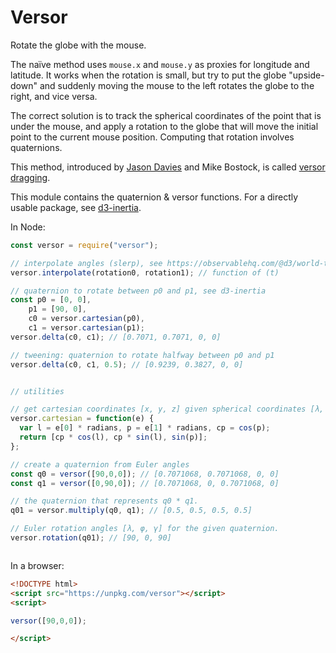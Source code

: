 # Versor

Rotate the globe with the mouse.

The naïve method uses `mouse.x` and `mouse.y` as proxies for longitude and latitude. It works when the rotation is small, but try to put the globe "upside-down" and suddenly moving the mouse to the left rotates the globe to the right, and vice versa.

The correct solution is to track the spherical coordinates of the point that is under the mouse, and apply a rotation to the globe that will move the initial point to the current mouse position. Computing that rotation involves quaternions.

This method, introduced by [Jason Davies](https://www.jasondavies.com/maps/rotate/) and Mike Bostock, is called [versor dragging](https://gist.github.com/mbostock/7ea1dde508cec6d2d95306f92642bc42).

This module contains the quaternion & versor functions. For a directly usable package, see [d3-inertia](https://github.com/Fil/d3-inertia).


In Node:

```js
const versor = require("versor");

// interpolate angles (slerp), see https://observablehq.com/@d3/world-tour
versor.interpolate(rotation0, rotation1); // function of (t)

// quaternion to rotate between p0 and p1, see d3-inertia
const p0 = [0, 0],
    p1 = [90, 0],
    c0 = versor.cartesian(p0),
    c1 = versor.cartesian(p1);
versor.delta(c0, c1); // [0.7071, 0.7071, 0, 0]

// tweening: quaternion to rotate halfway between p0 and p1
versor.delta(c0, c1, 0.5); // [0.9239, 0.3827, 0, 0]


// utilities

// get cartesian coordinates [x, y, z] given spherical coordinates [λ, φ].
versor.cartesian = function(e) {
  var l = e[0] * radians, p = e[1] * radians, cp = cos(p);
  return [cp * cos(l), cp * sin(l), sin(p)];
};

// create a quaternion from Euler angles
const q0 = versor([90,0,0]); // [0.7071068, 0.7071068, 0, 0]
const q1 = versor([0,90,0]); // [0.7071068, 0, 0.7071068, 0]

// the quaternion that represents q0 * q1.
q01 = versor.multiply(q0, q1); // [0.5, 0.5, 0.5, 0.5]

// Euler rotation angles [λ, φ, γ] for the given quaternion.
versor.rotation(q01); // [90, 0, 90]



```

In a browser:

```html
<!DOCTYPE html>
<script src="https://unpkg.com/versor"></script>
<script>

versor([90,0,0]);

</script>
```
